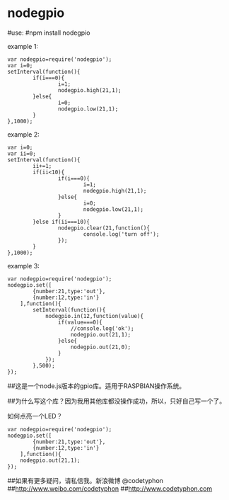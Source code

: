 # nodegpio
#use:
#npm install nodegpio


example 1:
```
var nodegpio=require('nodegpio');
var i=0;
setInterval(function(){
        if(i===0){
                i=1;
                nodegpio.high(21,1);
        }else{
                i=0;
                nodegpio.low(21,1);
        }
},1000);
```


example 2:
```
var i=0;
var ii=0;
setInterval(function(){
        ii+=1;
        if(ii<10){
                if(i===0){
                        i=1;
                        nodegpio.high(21,1);
                }else{
                        i=0;
                        nodegpio.low(21,1);
                }
        }else if(ii===10){
                nodegpio.clear(21,function(){
                        console.log('turn off');
                });
        }
},1000);
```

example 3:

```
var nodegpio=require('nodegpio');
nodegpio.set([
		{number:21,type:'out'},
		{number:12,type:'in'}
	],function(){
        setInterval(function(){
            nodegpio.in(12,function(value){
                if(value===0){
                    //console.log('ok');
                    nodegpio.out(21,1);
                }else{
                    nodegpio.out(21,0);
                }
            });
        },500);
});
```


##这是一个node.js版本的gpio库。适用于RASPBIAN操作系统。

##为什么写这个库？因为我用其他库都没操作成功，所以，只好自己写一个了。


如何点亮一个LED？

```
var nodegpio=require('nodegpio');
nodegpio.set([
        {number:21,type:'out'},
        {number:12,type:'in'}
    ],function(){
    nodegpio.out(21,1);
});
```

##如果有更多疑问，请私信我。新浪微博 @codetyphon
##http://www.weibo.com/codetyphon
##http://www.codetyphon.com

